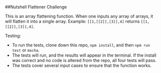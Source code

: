 ##Nutshell Flattener Challenge

This is an array flattening function. When one inputs any array of arrays, it will flatten it into a single array. Example: `[[1,[[2]],[3]],4]` returns `[[1,[[2]],[3]],4]`.

Testing:

* To run the tests, clone down this repo, `npm install`, and then `npm run test` or `mocha`.
* The tests will run, and the results will appear in the terminal. If the install was correct and no code is altered from the repo, all four tests will pass.
* The tests cover several input cases to ensure that the function works.
